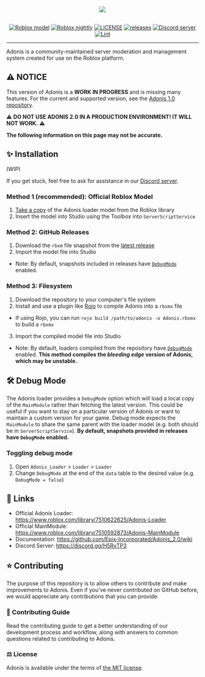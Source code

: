 <div align="center">
    <img src="https://images-ext-2.discordapp.net/external/aIBRjVfZJAGn2awfso3GY3kadhMQlVupqLEwnKGD3OE/https/repository-images.githubusercontent.com/55325103/2bed6800-bfef-11eb-835b-99b981918623?width=300&height=260"/>
    <div>&nbsp;</div>

[![Roblox model](https://img.shields.io/static/v1?label=roblox&message=model&color=blue&logo=roblox&logoColor=white)](https://www.roblox.com/library/7510622625/)
[![Roblox nightly](https://img.shields.io/badge/roblox-nightly-blueviolet?logo=roblox)](https://www.roblox.com/library/8612978896/)
[![LICENSE](https://img.shields.io/github/license/Epix-Incorporated/Adonis_2.0)](https://github.com/Epix-Incorporated/Adonis_2.0/blob/master/LICENSE)
[![releases](https://img.shields.io/github/v/release/Epix-Incorporated/Adonis_2.0?label=version)](https://github.com/Epix-Incorporated/Adonis_2.0/releases)
[![Discord server](https://img.shields.io/discord/81902207070380032?label=discord&logo=discord&logoColor=white)](https://dvr.cx/discord)
[![Lint](https://github.com/Epix-Incorporated/Adonis_2.0/workflows/lint/badge.svg)](https://github.com/Epix-Incorporated/Adonis_2.0/actions/workflows/lint.yml)

</div>

---

Adonis is a community-maintained server moderation and management system created for use on the Roblox platform.

## ⚠️ NOTICE
This version of Adonis is a **WORK IN PROGRESS** and is missing many features. For the current and supported version, see the [Adonis 1.0 repository](https://github.com/Epix-Incorporated/Adonis).

⚠️ **DO NOT USE ADONIS 2.0 IN A PRODUCTION ENVIRONMENT! IT WILL NOT WORK.** ⚠️

**The following information on this page may not be accurate.**

## ✨ Installation
(WIP)

If you get stuck, feel free to ask for assistance in our [Discord server](https://discord.gg/H5RvTP3).

### Method 1 (recommended): Official Roblox Model
1. [Take a copy](https://www.roblox.com/library/7510622625/) of the Adonis loader model from the Roblox library
2. Insert the model into Studio using the Toolbox into `ServerScriptService`

### Method 2: GitHub Releases
1. Download the `rbxm` file snapshot from the [latest release](https://github.com/Epix-Incorporated/Adonis_2.0/releases/latest)
2. Import the model file into Studio
  * Note: By default, snapshots included in releases have [`DebugMode`](#debug-mode) enabled.

### Method 3: Filesystem
1. Download the repository to your computer's file system
2. Install and use a plugin like [Rojo](https://rojo.space/) to compile Adonis into a `rbxmx` file
  * If using Rojo, you can run `rojo build /path/to/adonis -o Adonis.rbxmx` to build a `rbxmx`
3. Import the compiled model file into Studio
  * Note: By default, loaders compiled from the repository have [`DebugMode`](#debug-mode) enabled. **This method compiles the _bleeding edge_ version of Adonis, which may be unstable.**

## 🛠️ Debug Mode
The Adonis loader provides a `DebugMode` option which will load a local copy of the `MainModule` rather than fetching the latest version. This could be useful if you want to stay on a particular version of Adonis or want to maintain a custom version for your game. Debug mode expects the `MainModule` to share the same parent with the loader model (e.g. both should be in `ServerScriptService`). **By default, snapshots provided in  releases have `DebugMode` enabled.**

### Toggling debug mode
1. Open `Adonis_Loader` > `Loader` > `Loader`
2. Change `DebugMode` at the end of the `data` table to the desired value (e.g. `DebugMode = false`)

## 🔗 Links
* Official Adonis Loader: <https://www.roblox.com/library/7510622625/Adonis-Loader>
* Official MainModule: <https://www.roblox.com/library/7510592873/Adonis-MainModule>
* Documentation: <https://github.com/Epix-Incorporated/Adonis_2.0/wiki>
* Discord Server: <https://discord.gg/H5RvTP3>

## ⭐ Contributing
The purpose of this repository is to allow others to contribute and make improvements to Adonis. Even if you've never contributed on GitHub before, we would appreciate any contributions that you can provide.

### 📜 Contributing Guide
Read the contributing guide to get a better understanding of our development process and workflow, along with answers to common questions related to contributing to Adonis.

### ⚖️ License
Adonis is available under the terms of [the MIT license](https://github.com/Epix-Incorporated/Adonis_2.0/blob/master/LICENSE).
